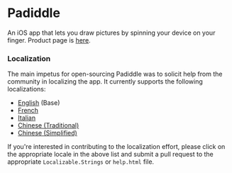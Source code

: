 # Padiddle

An iOS app that lets you draw pictures by spinning your device on your finger. Product page is [here](https://zeveisenberg.com/padiddle).

### Localization

The main impetus for open-sourcing Padiddle was to solicit help from the community in localizing the app. It currently supports the following localizations:

- [English](https://github.com/ZevEisenberg/Padiddle/tree/master/Padiddle/Padiddle/Base.lproj) (Base)
- [French](https://github.com/ZevEisenberg/Padiddle/tree/master/Padiddle/Padiddle/fr.lproj)
- [Italian](https://github.com/ZevEisenberg/Padiddle/tree/master/Padiddle/Padiddle/it.lproj)
- [Chinese (Traditional)](https://github.com/ZevEisenberg/Padiddle/tree/master/Padiddle/Padiddle/zh-Hant.lproj)
- [Chinese (Simplified)](https://github.com/ZevEisenberg/Padiddle/tree/master/Padiddle/Padiddle/zh-Hans.lproj)

If you're interested in contributing to the localization effort, please click on the appropriate locale in the above list and submit a pull request to the appropriate `Localizable.Strings` or `help.html` file.
